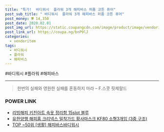 ```yaml
--- 
title: "특가!  바디워시  플라워 3개 해피바스 퍼퓸 코튼 퓨어" 
post_sub_title: " 바디워시  플라워 3개 해피바스 퍼퓸 코튼 퓨어" 
post_money: ₩ 14,350 
post_date: 2020.02.01 
post_img_url: https://static.coupangcdn.com/image/product/image/vendoritem/2016/08/25/3000363357/3eb16dc7-f6c0-41f6-a492-7f0411c2b93c.jpg 
post_link_url: https://coupa.ng/bnP9lJ 
categories: 
  - vendoritem 
tags: 
  - 바디워시 
  - 플라워 
  - 해피바스 
--- 
```

  #바디워시 #플라워 #해피바스 
<hr> 

> 한번의 실패와 영원한 실패를 혼동하지 마라  – F.스콧 핏제랄드 


### POWER LINK

* <a href="https://blog.naver.com/an0733/221785368563" target="_blank">리빙해피 키친아트 속옷 정리함 15slot 블루</a>
* <a href="https://blog.naver.com/fasyy4321/221790092958" target="_blank">유한양행 해피홈 크리넥스 밀착가드 황사마스크 KF80 소형3개입 (3중 구조)</a>
* <a href="https://blog.naver.com/an0733/221792204762" target="_blank"> TOP ~50위 [생활] 해피바스바디워시</a>

